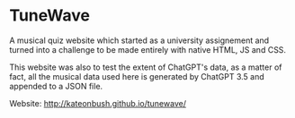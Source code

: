 # TuneWave

A musical quiz website which started as a university assignement and turned into a challenge to be made entirely with native HTML, JS and CSS.

This website was also to test the extent of ChatGPT's data, as a matter of fact, all the musical data used here is generated by ChatGPT 3.5 and appended to a JSON file.

Website: http://kateonbush.github.io/tunewave/
